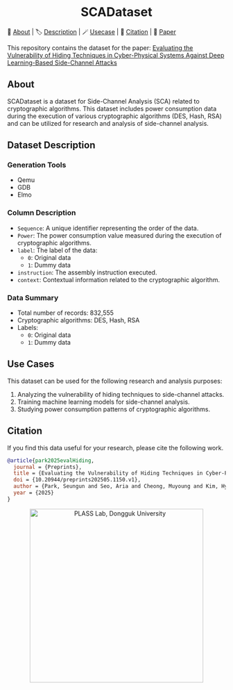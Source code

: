 <h1 align="center"><strong>SCADataset</strong></h1>

<p align="left">
  🪪&nbsp;<a href="#about">About</a>
  | 🏷️&nbsp;<a href="#dataset-description">Description</a>
  | 🪄&nbsp;<a href="#use-cases">Usecase</a>
  | 🔗&nbsp;<a href="#citation">Citation</a>
  | 📝&nbsp;<a href="https://www.preprints.org/manuscript/202505.1150/v1" target="_blank">Paper</a>
</p>

This repository contains the dataset for the paper:
<a href="https://www.preprints.org/manuscript/202505.1150/v1" target="_blank">Evaluating the Vulnerability of Hiding Techniques in Cyber-Physical Systems Against Deep Learning-Based Side-Channel Attacks</a>

## About
SCADataset is a dataset for Side-Channel Analysis (SCA) related to cryptographic algorithms. This dataset includes power consumption data during the execution of various cryptographic algorithms (DES, Hash, RSA) and can be utilized for research and analysis of side-channel analysis.

## Dataset Description
### Generation Tools
- Qemu
- GDB
- Elmo

### Column Description
- `Sequence`: A unique identifier representing the order of the data.
- `Power`: The power consumption value measured during the execution of cryptographic algorithms.
- `label`: The label of the data:
  - `0`: Original data
  - `1`: Dummy data
- `instruction`: The assembly instruction executed.
- `context`: Contextual information related to the cryptographic algorithm.

### Data Summary
- Total number of records: 832,555
- Cryptographic algorithms: DES, Hash, RSA
- Labels:
    - `0`: Original data
    - `1`: Dummy data

## Use Cases
This dataset can be used for the following research and analysis purposes:
1. Analyzing the vulnerability of hiding techniques to side-channel attacks.
2. Training machine learning models for side-channel analysis.
3. Studying power consumption patterns of cryptographic algorithms.

## Citation
If you find this data useful for your research, please cite the following work.
```bibtex
@article{park2025evalHiding,
  journal = {Preprints},
  title = {Evaluating the Vulnerability of Hiding Techniques in Cyber-Physical Systems Against Deep Learning-Based Side-Channel Attacks},
  doi = {10.20944/preprints202505.1150.v1},
  author = {Park, Seungun and Seo, Aria and Cheong, Muyoung and Kim, Hyunsu and Kim, JaeCheol and Son, Yunsik},
  year = {2025}
}
```

<p align="center">
  <a href="https://plass.dongguk.edu" target="_blank">
    <img src="https://github.com/sucystem/PLASS/blob/main/logo.png" width="400" alt="PLASS Lab, Dongguk University">
  </a>
</p>
